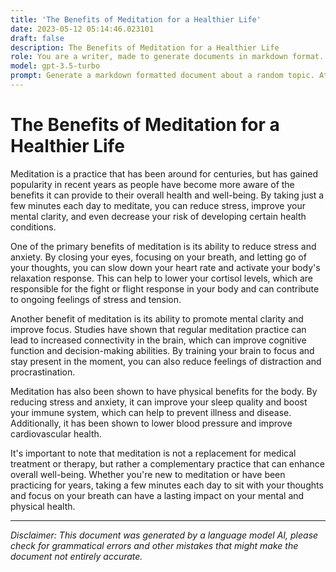 ```yaml
---
title: 'The Benefits of Meditation for a Healthier Life'
date: 2023-05-12 05:14:46.023101
draft: false
description: The Benefits of Meditation for a Healthier Life
role: You are a writer, made to generate documents in markdown format. It is very important that all of the documents you generate are in valid markdown format.
model: gpt-3.5-turbo
prompt: Generate a markdown formatted document about a random topic. At the bottom, include a disclaimer explaining that the document was generated by you. The first line of the document should be the title. Make sure that the entire document is in proper markdown format, using a mix of various tags to make the document visually appealing.
---
```


# The Benefits of Meditation for a Healthier Life

Meditation is a practice that has been around for centuries, but has gained popularity in recent years as people have become more aware of the benefits it can provide to their overall health and well-being. By taking just a few minutes each day to meditate, you can reduce stress, improve your mental clarity, and even decrease your risk of developing certain health conditions.

One of the primary benefits of meditation is its ability to reduce stress and anxiety. By closing your eyes, focusing on your breath, and letting go of your thoughts, you can slow down your heart rate and activate your body's relaxation response. This can help to lower your cortisol levels, which are responsible for the fight or flight response in your body and can contribute to ongoing feelings of stress and tension.

Another benefit of meditation is its ability to promote mental clarity and improve focus. Studies have shown that regular meditation practice can lead to increased connectivity in the brain, which can improve cognitive function and decision-making abilities. By training your brain to focus and stay present in the moment, you can also reduce feelings of distraction and procrastination.

Meditation has also been shown to have physical benefits for the body. By reducing stress and anxiety, it can improve your sleep quality and boost your immune system, which can help to prevent illness and disease. Additionally, it has been shown to lower blood pressure and improve cardiovascular health.

It's important to note that meditation is not a replacement for medical treatment or therapy, but rather a complementary practice that can enhance overall well-being. Whether you're new to meditation or have been practicing for years, taking a few minutes each day to sit with your thoughts and focus on your breath can have a lasting impact on your mental and physical health.

---

*Disclaimer: This document was generated by a language model AI, please check for grammatical errors and other mistakes that might make the document not entirely accurate.*